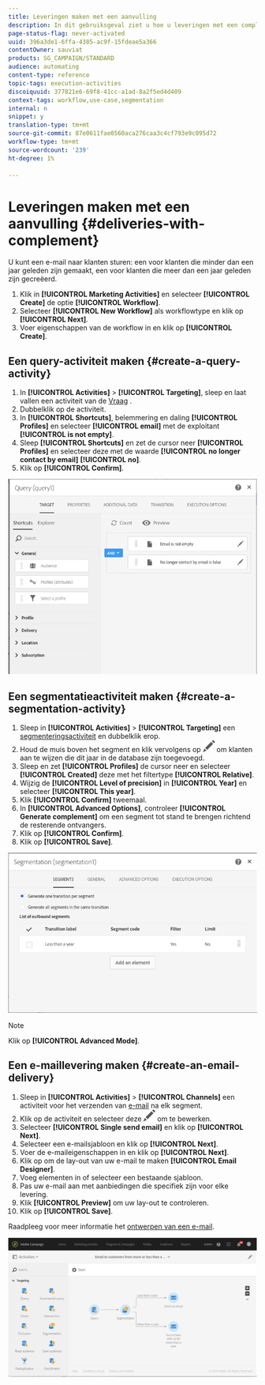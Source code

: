 ```yaml
---
title: Leveringen maken met een aanvulling
description: In dit gebruiksgeval ziet u hoe u leveringen met een complement maakt.
page-status-flag: never-activated
uuid: 396a3de1-6ffa-4385-ac9f-15fdeae5a366
contentOwner: sauviat
products: SG_CAMPAIGN/STANDARD
audience: automating
content-type: reference
topic-tags: execution-activities
discoiquuid: 377821e6-69f8-41cc-a1ad-8a2f5ed4d409
context-tags: workflow,use-case,segmentation
internal: n
snippet: y
translation-type: tm+mt
source-git-commit: 87e0611fae0560aca276caa3c4cf793e9c095d72
workflow-type: tm+mt
source-wordcount: '239'
ht-degree: 1%

---
```



# Leveringen maken met een aanvulling {#deliveries-with-complement}

U kunt een e-mail naar klanten sturen: een voor klanten die minder dan een jaar geleden zijn gemaakt, een voor klanten die meer dan een jaar geleden zijn gecreëerd.

1. Klik in **[!UICONTROL Marketing Activities]** en selecteer **[!UICONTROL Create]** de optie **[!UICONTROL Workflow]**.
1. Selecteer **[!UICONTROL New Workflow]** als workflowtype en klik op **[!UICONTROL Next]**.
1. Voer eigenschappen van de workflow in en klik op **[!UICONTROL Create]**.

## Een query-activiteit maken {#create-a-query-activity}

1. In **[!UICONTROL Activities]** > **[!UICONTROL Targeting]**, sleep en laat vallen een activiteit van de [Vraag](../../automating/using/query.md) .
1. Dubbelklik op de activiteit.
1. In **[!UICONTROL Shortcuts]**, belemmering en daling **[!UICONTROL Profiles]** en selecteer **[!UICONTROL email]** met de exploitant **[!UICONTROL is not empty]**.
1. Sleep **[!UICONTROL Shortcuts]** en zet de cursor neer **[!UICONTROL Profiles]** en selecteer deze met de waarde **[!UICONTROL no longer contact by email]** **[!UICONTROL no]**.
1. Klik op **[!UICONTROL Confirm]**.

![](assets/wf-complement-query.png)

## Een segmentatieactiviteit maken {#create-a-segmentation-activity}

1. Sleep in **[!UICONTROL Activities]** > **[!UICONTROL Targeting]** een [segmenteringsactiviteit](../../automating/using/segmentation.md) en dubbelklik erop.
1. Houd de muis boven het segment en klik vervolgens op ![](assets/edit_darkgrey-24px.png) om klanten aan te wijzen die dit jaar in de database zijn toegevoegd.
1. Sleep en zet **[!UICONTROL Profiles]** de cursor neer en selecteer **[!UICONTROL Created]** deze met het filtertype **[!UICONTROL Relative]**.
1. Wijzig de **[!UICONTROL Level of precision]** in **[!UICONTROL Year]** en selecteer **[!UICONTROL This year]**.
1. Klik **[!UICONTROL Confirm]** tweemaal.
1. In **[!UICONTROL Advanced Options]**, controleer **[!UICONTROL Generate complement]** om een segment tot stand te brengen richtend de resterende ontvangers.
1. Klik op **[!UICONTROL Confirm]**.
1. Klik op **[!UICONTROL Save]**.

![](assets/wf-complement-segmentation.png)

>[!NOTE]
>
>Klik op **[!UICONTROL Advanced Mode]**.

## Een e-maillevering maken {#create-an-email-delivery}

1. Sleep in **[!UICONTROL Activities]** > **[!UICONTROL Channels]** een activiteit voor het verzenden van [e-mail](../../automating/using/email-delivery.md) na elk segment.
1. Klik op de activiteit en selecteer deze ![](assets/edit_darkgrey-24px.png) om te bewerken.
1. Selecteer **[!UICONTROL Single send email]** en klik op **[!UICONTROL Next]**.
1. Selecteer een e-mailsjabloon en klik op **[!UICONTROL Next]**.
1. Voer de e-maileigenschappen in en klik op **[!UICONTROL Next]**.
1. Klik op om de lay-out van uw e-mail te maken **[!UICONTROL Email Designer]**.
1. Voeg elementen in of selecteer een bestaande sjabloon.
1. Pas uw e-mail aan met aanbiedingen die specifiek zijn voor elke levering.
1. Klik **[!UICONTROL Preview]** om uw lay-out te controleren.
1. Klik op **[!UICONTROL Save]**.

Raadpleeg voor meer informatie het [ontwerpen van een e-mail](../../designing/using/designing-from-scratch.md#designing-an-email-content-from-scratch).

![](assets/wf-deliveries-with-a-complement.png)
